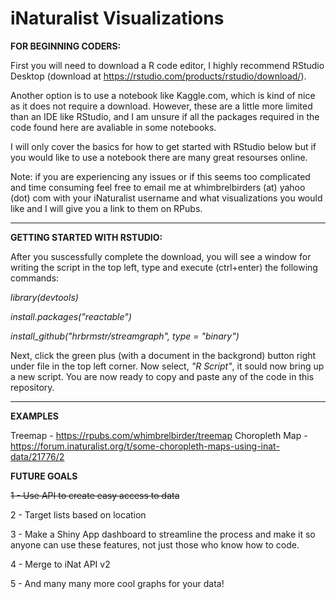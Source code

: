 # iNaturalist Visualizations

**FOR BEGINNING CODERS:**

First you will need to download a R code editor, I highly recommend RStudio Desktop (download at https://rstudio.com/products/rstudio/download/). 

Another option is to use a notebook like Kaggle.com, which is kind of nice as it does not require a download. However, these are a little more limited than an IDE like RStudio, and I am unsure if all the packages required in the code found here are avaliable in some notebooks.

I will only cover the basics for how to get started with RStudio below but if you would like to use a notebook there are many great resourses online.

Note: if you are experiencing any issues or if this seems too complicated and time consuming feel free to email me at whimbrelbirders (at) yahoo (dot) com with your iNaturalist username and what visualizations you would like and I will give you a link to them on RPubs.

------------

**GETTING STARTED WITH RSTUDIO:**

After you suscessfully complete the download, you will see a window for writing the script in the top left, type and execute (ctrl+enter) the following commands:

*library(devtools)*

*install.packages("reactable")*

*install_github("hrbrmstr/streamgraph", type = "binary")*

Next, click the green plus (with a document in the backgrond) button right under file in the top left corner. 
Now select, *"R Script"*, it sould now bring up a new script. You are now ready to copy and paste any of the code in this repository.

------------

**EXAMPLES**

Treemap - https://rpubs.com/whimbrelbirder/treemap
Choropleth Map - https://forum.inaturalist.org/t/some-choropleth-maps-using-inat-data/21776/2

**FUTURE GOALS**

<strike>1 - Use API to create easy access to data</strike>

2 - Target lists based on location

3 - Make a Shiny App dashboard to streamline the process and make it so anyone can use these features, not just those who know how to code.

4 - Merge to iNat API v2

5 - And many many more cool graphs for your data!
